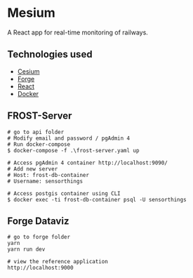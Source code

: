 # Mesium

A React app for real-time monitoring of railways.

## Technologies used

- [Cesium](https://cesium.com/)
- [Forge](https://forge.autodesk.com/)
- [React](https://reactjs.org/)
- [Docker](https://www.docker.com/)

## FROST-Server

``` shell
# go to api folder
# Modify email and password / pgAdmin 4
# Run docker-compose
$ docker-compose -f .\frost-server.yaml up

# Access pgAdmin 4 container http://localhost:9090/
# Add new server 
# Host: frost-db-container
# Username: sensorthings

# Access postgis container using CLI
$ docker exec -ti frost-db-container psql -U sensorthings
```

## Forge Dataviz

``` shell
# go to forge folder
yarn
yarn run dev

# view the reference application
http://localhost:9000
```
